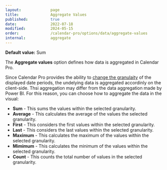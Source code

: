 ```yaml
---
layout:             page
title:              Aggregate Values
published:          true
date:               2022-07-18
modified:           2024-05-15
order:              /calendar-pro/options/data/aggregate-values
internal:           aggregate
---
```

**Default value:** Sum

The **Aggregate values** option defines how data is aggregated in Calendar Pro.

Since Calendar Pro provides the ability to [change the granulaity](../../features/granularities.md) of the displayed date periods, the undelying data is aggregated accordinly on the client-side. Thsi aggregation may differ from the data aggregation made by Power BI. For this reason, you can choose how to aggregate the data in the visual:

- **Sum** - This sums the values within the selected granularity.
- **Average** - This calculates the average of the values the selected granularity.
- **First** - This considers the first values within the selected granularity.
- **Last** - This considers the last values within the selected granularity.
- **Maximum** - This calculates the maximum of the values within the selected granularity.
- **Mimimum** - This calculates the minimum of the values within the selected granularity.
- **Count** - This counts the total number of values in the selected granularity.
